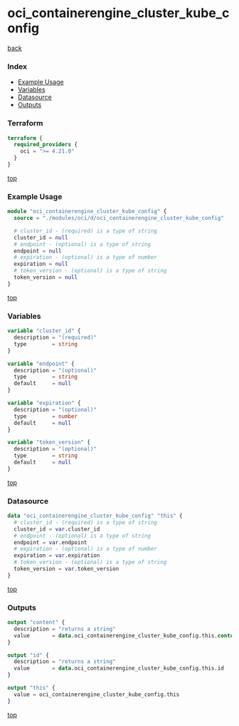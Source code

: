 # oci_containerengine_cluster_kube_config

[back](../oci.md)

### Index

- [Example Usage](#example-usage)
- [Variables](#variables)
- [Datasource](#datasource)
- [Outputs](#outputs)

### Terraform

```terraform
terraform {
  required_providers {
    oci = ">= 4.21.0"
  }
}
```

[top](#index)

### Example Usage

```terraform
module "oci_containerengine_cluster_kube_config" {
  source = "./modules/oci/d/oci_containerengine_cluster_kube_config"

  # cluster_id - (required) is a type of string
  cluster_id = null
  # endpoint - (optional) is a type of string
  endpoint = null
  # expiration - (optional) is a type of number
  expiration = null
  # token_version - (optional) is a type of string
  token_version = null
}
```

[top](#index)

### Variables

```terraform
variable "cluster_id" {
  description = "(required)"
  type        = string
}

variable "endpoint" {
  description = "(optional)"
  type        = string
  default     = null
}

variable "expiration" {
  description = "(optional)"
  type        = number
  default     = null
}

variable "token_version" {
  description = "(optional)"
  type        = string
  default     = null
}
```

[top](#index)

### Datasource

```terraform
data "oci_containerengine_cluster_kube_config" "this" {
  # cluster_id - (required) is a type of string
  cluster_id = var.cluster_id
  # endpoint - (optional) is a type of string
  endpoint = var.endpoint
  # expiration - (optional) is a type of number
  expiration = var.expiration
  # token_version - (optional) is a type of string
  token_version = var.token_version
}
```

[top](#index)

### Outputs

```terraform
output "content" {
  description = "returns a string"
  value       = data.oci_containerengine_cluster_kube_config.this.content
}

output "id" {
  description = "returns a string"
  value       = data.oci_containerengine_cluster_kube_config.this.id
}

output "this" {
  value = oci_containerengine_cluster_kube_config.this
}
```

[top](#index)